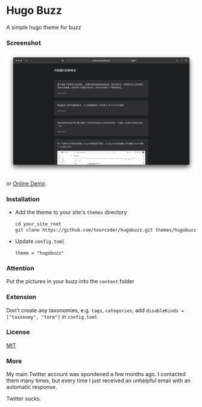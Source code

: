 # Hugo Buzz
A simple hugo theme for buzz

### Screenshot

![](screenshot.png)

or [Online Demo](https://tourcoder.com/buzz).

### Installation

- Add the theme to your site's `themes` directory

  ```
  cd your_site_root
  git clone https://github.com/tourcoder/hugobuzz.git themes/hugobuzz
  ```

- Update `config.toml`

  ```
  theme = "hugobuzz"
  ```
### Attention

Put the pictures in your buzz into the `content` folder

### Extension

Don't create any taxonomies, e.g. `tags`, `categories`, add `disableKinds = ["taxonomy", "term"]` in `config.toml`

### License

[MIT](LICENSE)

### More

My main Twitter account was spondened a few months ago. I contacted them many times, but every time I just received an unhelpful email with an automatic response. 

Twitter sucks.
